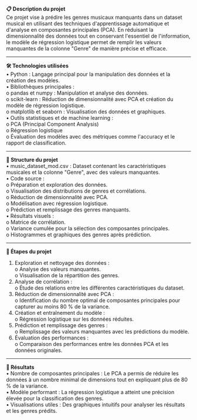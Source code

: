 **📋 Description du projet** <br>
Ce projet vise à prédire les genres musicaux manquants dans un dataset musical en utilisant des techniques d'apprentissage automatique et d'analyse en composantes principales (PCA). En réduisant la dimensionnalité des données tout en conservant l'essentiel de l'information, le modèle de régression logistique permet de remplir les valeurs manquantes de la colonne "Genre" de manière précise et efficace.
________________________________________
**🛠️ Technologies utilisées**<br>
•	Python : Langage principal pour la manipulation des données et la création des modèles.<br>
•	Bibliothèques principales :<br>
  o	pandas et numpy : Manipulation et analyse des données.<br>
  o	scikit-learn : Réduction de dimensionnalité avec PCA et création du modèle de régression logistique.<br>
  o	matplotlib et seaborn : Visualisation des données et graphiques.<br>
•	Outils statistiques et de machine learning :<br>
  o	PCA (Principal Component Analysis)<br>
  o	Régression logistique<br>
  o	Évaluation des modèles avec des métriques comme l'accuracy et le rapport de classification.<br>
________________________________________
**📁 Structure du projet**<br>
•	music_dataset_mod.csv : Dataset contenant les caractéristiques musicales et la colonne "Genre", avec des valeurs manquantes.<br>
•	Code source :<br>
  o	Préparation et exploration des données.<br>
  o	Visualisation des distributions de genres et corrélations.<br>
  o	Réduction de dimensionnalité avec PCA.<br>
  o	Modélisation avec régression logistique.<br>
  o	Prédiction et remplissage des genres manquants.<br>
•	Résultats visuels :<br>
  o	Matrice de corrélation.<br>
  o	Variance cumulée pour la sélection des composantes principales.<br>
  o	Histogrammes et graphiques des genres après prédiction.<br>
________________________________________
**🚀 Étapes du projet**<br>
1.	Exploration et nettoyage des données :<br>
  o	Analyse des valeurs manquantes.<br>
  o	Visualisation de la répartition des genres.<br>
2.	Analyse de corrélation :<br>
  o	Étude des relations entre les différentes caractéristiques du dataset.<br>
3.	Réduction de dimensionnalité avec PCA :<br>
  o	Identification du nombre optimal de composantes principales pour capturer au moins 80 % de la variance.<br>
4.	Création et entraînement du modèle :<br>
  o	Régression logistique sur les données réduites.<br>
5.	Prédiction et remplissage des genres :<br>
  o	Remplissage des valeurs manquantes avec les prédictions du modèle.<br>
6.	Évaluation des performances :<br>
  o	Comparaison des performances entre les données PCA et les données originales.<br>
________________________________________
**🎯 Résultats**<br>
•	Nombre de composantes principales : Le PCA a permis de réduire les données à un nombre minimal de dimensions tout en expliquant plus de 80 % de la variance.<br>
•	Modèle performant : La régression logistique a atteint une précision élevée pour la classification des genres.<br>
•	Visualisations utiles : Des graphiques intuitifs pour analyser les résultats et les genres prédits.<br>
